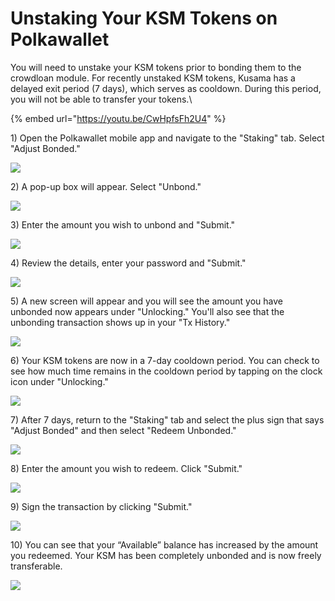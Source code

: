 # Unstaking Your KSM Tokens on Polkawallet

You will need to unstake your KSM tokens prior to bonding them to the crowdloan module. For recently unstaked KSM tokens, Kusama has a delayed exit period (7 days), which serves as cooldown. During this period, you will not be able to transfer your tokens.\


{% embed url="https://youtu.be/CwHpfsFh2U4" %}



1\) Open the Polkawallet mobile app and navigate to the "Staking" tab. Select "Adjust Bonded."&#x20;

![](<../../../../.gitbook/assets/image (49).png>)



2\) A pop-up box will appear. Select "Unbond."&#x20;

![](<../../../../.gitbook/assets/image (34).png>)



3\) Enter the amount you wish to unbond and "Submit."

![](<../../../../.gitbook/assets/image (51).png>)



4\) Review the details, enter your password and "Submit."

![](<../../../../.gitbook/assets/image (57).png>)



5\) A new screen will appear and you will see the amount you have unbonded now appears under "Unlocking." You'll also see that the unbonding transaction shows up in your "Tx History."&#x20;

![](<../../../../.gitbook/assets/image (53).png>)



6\) Your KSM tokens are now in a 7-day cooldown period. You can check to see how much time remains in the cooldown period by tapping on the clock icon under "Unlocking."&#x20;

![](<../../../../.gitbook/assets/image (13) (1) (1).png>)



7\) After 7 days, return to the "Staking" tab and select the plus sign that says "Adjust Bonded" and then select "Redeem Unbonded."

![](<../../../../.gitbook/assets/image (56).png>)



8\) Enter the amount you wish to redeem. Click "Submit."&#x20;

![](<../../../../.gitbook/assets/image (4).png>)



9\) Sign the transaction by clicking "Submit."

![](<../../../../.gitbook/assets/image (9).png>)



10\) You can see that your “Available” balance has increased by the amount you redeemed. Your KSM has been completely unbonded and is now freely transferable.

![](<../../../../.gitbook/assets/image (17).png>)
